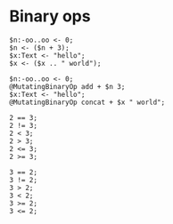 # Binary ops

```polygolf
$n:-oo..oo <- 0;
$n <- ($n + 3);
$x:Text <- "hello";
$x <- ($x .. " world");
```

```polygolf binaryOps.addMutatingBinaryOp(["add","+"],["concat","+"])
$n:-oo..oo <- 0;
@MutatingBinaryOp add + $n 3;
$x:Text <- "hello";
@MutatingBinaryOp concat + $x " world";
```

```polygolf
2 == 3;
2 != 3;
2 < 3;
2 > 3;
2 <= 3;
2 >= 3;
```

```polygolf binaryOps.flipBinaryOps
3 == 2;
3 != 2;
3 > 2;
3 < 2;
3 >= 2;
3 <= 2;
```
